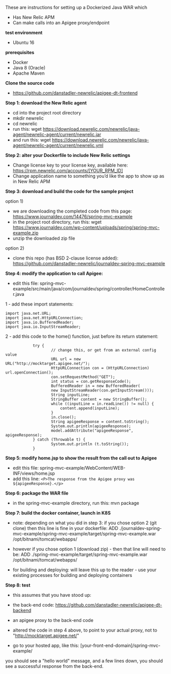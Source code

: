 These are instructions for setting up a Dockerized Java WAR which 
- Has New Relic APM
- Can make calls into an Apigee proxy/endpoint


**test environment**
- Ubuntu 16

**prerequisites**
- Docker
- Java 8 (Oracle)
- Apache Maven

**Clone the source code**
- https://github.com/danstadler-newrelic/apigee-dt-frontend



**Step 1: download the New Relic agent**
- cd into the project root directory
- mkdir newrelic
- cd newrelic
- run this:
wget https://download.newrelic.com/newrelic/java-agent/newrelic-agent/current/newrelic.jar
- and run this:
wget https://download.newrelic.com/newrelic/java-agent/newrelic-agent/current/newrelic.yml

**Step 2: alter your Dockerfile to include New Relic settings**
- Change license key to your license key, available here: https://rpm.newrelic.com/accounts/[YOUR_RPM_ID]
- Change application name to something you’d like the app to show up as in New Relic APM


**Step 3: download and build the code for the sample project**

option 1) 

- we are downloading the completed code from this page: https://www.journaldev.com/14476/spring-mvc-example
- in the project root directory, run this:
wget https://www.journaldev.com/wp-content/uploads/spring/spring-mvc-example.zip
- unzip the downloaded zip file

option 2) 

- clone this repo (has BSD 2-clause license added): 
https://github.com/danstadler-newrelic/journaldev-spring-mvc-example



**Step 4: modify the application to call Apigee:**
- edit this file: spring-mvc-example/src/main/java/com/journaldev/spring/controller/HomeController.java

1 - add these import statements:

    import java.net.URL;
    import java.net.HttpURLConnection;
    import java.io.BufferedReader;
    import java.io.InputStreamReader;

2 - add this code to the home() function, just before its return statement:

                try {
                        // change this, or get from an external config value
                        URL url = new URL("http://mocktarget.apigee.net/");
                        HttpURLConnection con = (HttpURLConnection) url.openConnection();
                        con.setRequestMethod("GET");
                        int status = con.getResponseCode();
                        BufferedReader in = new BufferedReader(
                        new InputStreamReader(con.getInputStream()));
                        String inputLine;
                        StringBuffer content = new StringBuffer();
                        while ((inputLine = in.readLine()) != null) {
                            content.append(inputLine);
                        }
                        in.close();
                        String apigeeResponse = content.toString();
                        System.out.println(apigeeResponse);
                        model.addAttribute("apigeeResponse", apigeeResponse);
                } catch (Throwable t) {
                        System.out.println (t.toString());
                }


**Step 5: modify home.jsp to show the result from the call out to Apigee**
- edit this file: spring-mvc-example/WebContent/WEB-INF/views/home.jsp
- add this line: 
`<P>The response from the Apigee proxy was ${apigeeResponse}.</p>`


**Step 6: package the WAR file**
- in the spring-mvc-example directory, run this: mvn package


**Step 7: build the docker container, launch in K8S**

- note: depending on what you did in step 3: if you chose option 2 (git clone) then this line is fine in your dockerfile:
ADD ./journaldev-spring-mvc-example/spring-mvc-example/target/spring-mvc-example.war /opt/bitnami/tomcat/webapps/

- however if you chose option 1 (download zip) - then that line will need to be:
ADD ./spring-mvc-example/target/spring-mvc-example.war /opt/bitnami/tomcat/webapps/


- for building and deploying: will leave this up to the reader - use your existing processes for building and deploying containers



**Step 8: test**
- this assumes that you have stood up:
- the back-end code: https://github.com/danstadler-newrelic/apigee-dt-backend
- an apigee proxy to the back-end code
- altered the code in step 4 above, to point to your actual proxy, not to "http://mocktarget.apigee.net/"

- go to your hosted app, like this: [your-front-end-domain]/spring-mvc-example/

you should see a "hello world" message, and a few lines down, you should see a successful response from the back-end.


